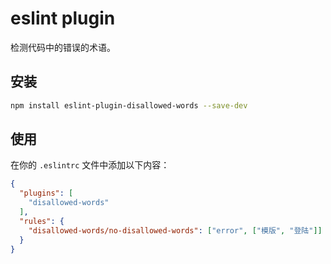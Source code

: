 # eslint plugin

检测代码中的错误的术语。

## 安装

```bash
npm install eslint-plugin-disallowed-words --save-dev

```

## 使用

在你的 `.eslintrc` 文件中添加以下内容：

```json
{
  "plugins": [
    "disallowed-words"
  ],
  "rules": {
    "disallowed-words/no-disallowed-words": ["error", ["模版", "登陆"]]
  }
}

```
